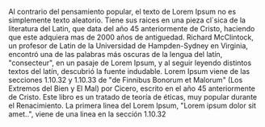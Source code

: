 Al contrario del pensamiento popular, el texto de Lorem Ipsum no es simplemente texto aleatorio. Tiene sus raices en una pieza cl´sica de la 
literatura del Latin, que data del año 45 anteriormente de Cristo, haciendo que este adquiera mas de 2000 años de antiguedad. Richard McClintock, un 
profesor de Latin de la Universidad de Hampden-Sydney en Virginia, encontró una de las palabras más oscuras de la lengua del latín, "consecteur", 
en un pasaje de Lorem Ipsum, y al seguir leyendo distintos textos del latín, descubrió la fuente indudable. Lorem Ipsum viene de las secciones 
1.10.32 y 1.10.33 de "de Finnibus Bonorum et Malorum" (Los Extremos del Bien y El Mal) por Cicero, escrito en el año 45 anteriormente de Cristo. 
Este libro es un tratado de teoría de éticas, muy popular durante el Renacimiento. La primera linea del Lorem Ipsum, "Lorem ipsum dolor 
sit amet..", viene de una linea en la sección 1.10.32
